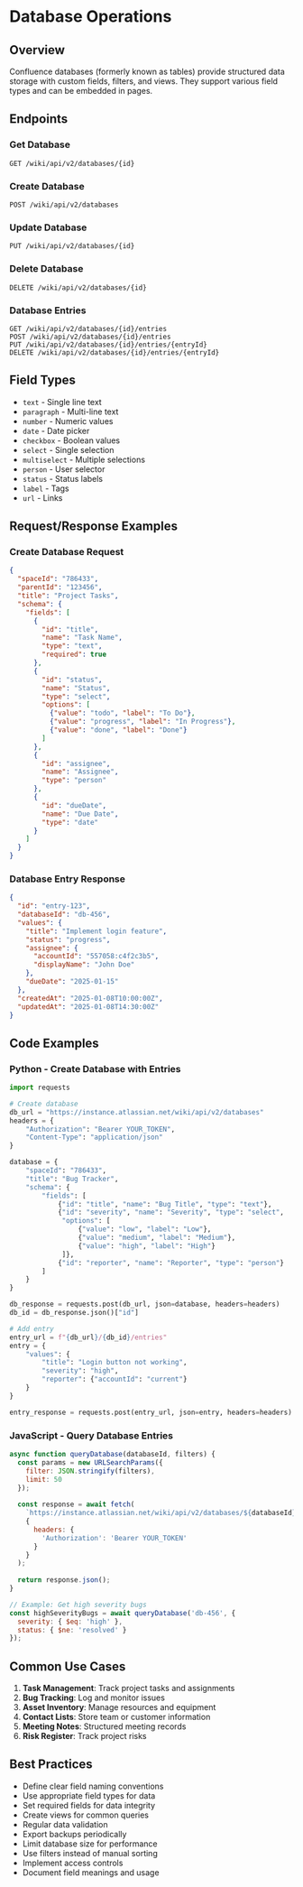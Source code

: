 # Database Operations

## Overview
Confluence databases (formerly known as tables) provide structured data storage with custom fields, filters, and views. They support various field types and can be embedded in pages.

## Endpoints

### Get Database
```
GET /wiki/api/v2/databases/{id}
```

### Create Database
```
POST /wiki/api/v2/databases
```

### Update Database
```
PUT /wiki/api/v2/databases/{id}
```

### Delete Database
```
DELETE /wiki/api/v2/databases/{id}
```

### Database Entries
```
GET /wiki/api/v2/databases/{id}/entries
POST /wiki/api/v2/databases/{id}/entries
PUT /wiki/api/v2/databases/{id}/entries/{entryId}
DELETE /wiki/api/v2/databases/{id}/entries/{entryId}
```

## Field Types

- `text` - Single line text
- `paragraph` - Multi-line text
- `number` - Numeric values
- `date` - Date picker
- `checkbox` - Boolean values
- `select` - Single selection
- `multiselect` - Multiple selections
- `person` - User selector
- `status` - Status labels
- `label` - Tags
- `url` - Links

## Request/Response Examples

### Create Database Request
```json
{
  "spaceId": "786433",
  "parentId": "123456",
  "title": "Project Tasks",
  "schema": {
    "fields": [
      {
        "id": "title",
        "name": "Task Name",
        "type": "text",
        "required": true
      },
      {
        "id": "status",
        "name": "Status",
        "type": "select",
        "options": [
          {"value": "todo", "label": "To Do"},
          {"value": "progress", "label": "In Progress"},
          {"value": "done", "label": "Done"}
        ]
      },
      {
        "id": "assignee",
        "name": "Assignee",
        "type": "person"
      },
      {
        "id": "dueDate",
        "name": "Due Date",
        "type": "date"
      }
    ]
  }
}
```

### Database Entry Response
```json
{
  "id": "entry-123",
  "databaseId": "db-456",
  "values": {
    "title": "Implement login feature",
    "status": "progress",
    "assignee": {
      "accountId": "557058:c4f2c3b5",
      "displayName": "John Doe"
    },
    "dueDate": "2025-01-15"
  },
  "createdAt": "2025-01-08T10:00:00Z",
  "updatedAt": "2025-01-08T14:30:00Z"
}
```

## Code Examples

### Python - Create Database with Entries
```python
import requests

# Create database
db_url = "https://instance.atlassian.net/wiki/api/v2/databases"
headers = {
    "Authorization": "Bearer YOUR_TOKEN",
    "Content-Type": "application/json"
}

database = {
    "spaceId": "786433",
    "title": "Bug Tracker",
    "schema": {
        "fields": [
            {"id": "title", "name": "Bug Title", "type": "text"},
            {"id": "severity", "name": "Severity", "type": "select",
             "options": [
                 {"value": "low", "label": "Low"},
                 {"value": "medium", "label": "Medium"},
                 {"value": "high", "label": "High"}
             ]},
            {"id": "reporter", "name": "Reporter", "type": "person"}
        ]
    }
}

db_response = requests.post(db_url, json=database, headers=headers)
db_id = db_response.json()["id"]

# Add entry
entry_url = f"{db_url}/{db_id}/entries"
entry = {
    "values": {
        "title": "Login button not working",
        "severity": "high",
        "reporter": {"accountId": "current"}
    }
}

entry_response = requests.post(entry_url, json=entry, headers=headers)
```

### JavaScript - Query Database Entries
```javascript
async function queryDatabase(databaseId, filters) {
  const params = new URLSearchParams({
    filter: JSON.stringify(filters),
    limit: 50
  });
  
  const response = await fetch(
    `https://instance.atlassian.net/wiki/api/v2/databases/${databaseId}/entries?${params}`,
    {
      headers: {
        'Authorization': 'Bearer YOUR_TOKEN'
      }
    }
  );
  
  return response.json();
}

// Example: Get high severity bugs
const highSeverityBugs = await queryDatabase('db-456', {
  severity: { $eq: 'high' },
  status: { $ne: 'resolved' }
});
```

## Common Use Cases

1. **Task Management**: Track project tasks and assignments
2. **Bug Tracking**: Log and monitor issues
3. **Asset Inventory**: Manage resources and equipment
4. **Contact Lists**: Store team or customer information
5. **Meeting Notes**: Structured meeting records
6. **Risk Register**: Track project risks

## Best Practices

- Define clear field naming conventions
- Use appropriate field types for data
- Set required fields for data integrity
- Create views for common queries
- Regular data validation
- Export backups periodically
- Limit database size for performance
- Use filters instead of manual sorting
- Implement access controls
- Document field meanings and usage